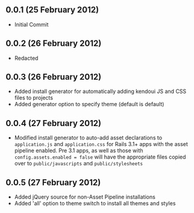 ## 0.0.1 (25 February 2012)

  - Initial Commit

## 0.0.2 (26 February 2012)

  - Redacted

## 0.0.3 (26 February 2012)

  - Added install generator for automatically adding kendoui JS and CSS files to projects
  - Added generator option to specify theme (default is default)

## 0.0.4 (27 February 2012)

  - Modified install generator to auto-add asset declarations to `application.js` and `application.css` for Rails 3.1+ apps with the asset pipeline enabled. Pre 3.1 apps, as well as those with `config.assets.enabled = false` will have the appropriate files copied over to `public/javascripts` and `public/stylesheets`

## 0.0.5 (27 February 2012)

  - Added jQuery source for non-Asset Pipeline installations
  - Added 'all' option to theme switch to install all themes and styles